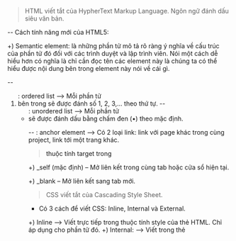 > HTML viết tắt của HypherText Markup Language. Ngôn ngữ đánh dấu siêu văn bản.

-- Cách tính năng mới của HTML5:

+) Semantic element: là những phần tử mô tả rõ ràng ý nghĩa về cấu trúc của phần tử đó đối
với các trình duyệt và lập trình viên. Nói một cách dễ hiểu hơn có nghĩa là chỉ cần đọc
tên các element này là chúng ta có thể hiểu được nội dung bên trong element này nói về cái gì.

-- <ol>: ordered list --> Mỗi phần tử <li> bên trong sẽ được đánh số 1, 2, 3,... theo thứ tự.
-- <ul>: unordered list --> Mỗi phần tử <li> sẽ được đánh dấu bằng chấm đen (•) theo mặc định.

-- <a>: anchor element --> Có 2 loại link: link với page khác trong cùng project, link tới một trang khác.

> thuộc tính target trong <a>

+) \_self (mặc định) – Mở liên kết trong cùng tab hoặc cửa sổ hiện tại.

+) \_blank – Mở liên kết sang tab mới.

> CSS viết tắt của Cascading Style Sheet.

- Có 3 cách để viết CSS: Inline, Internal và External.

+) Inline --> Viết trực tiếp trong thuộc tính style của thẻ HTML. Chỉ áp dụng cho phần tử đó.
+) Internal: --> Viết trong thẻ <style> bên trong <head>. Dùng khi chỉ cần CSS cho một trang duy nhất.
+) External: --> Viết trong file .css riêng, rồi liên kết bằng <link>. Giúp quản lý code tốt hơn, áp dụng
được cho nhiều trang.

> Table Element

- Ý nghĩa các thẻ:
  +) <table></table>: Xác định một bảng
  +) <thead></thead>: Phần đầu của bảng
  +) <tbody></tbody>: Phần thân của bảng
  +) <tr></tr> (table row): Xác định một hàng của bảng
  +) <th></th> (table header): Xác định tiêu đề của bảng
  +) <td></td> (table data): Xác định dữ liệu ô của bảng

- Thuộc tính:
  +) colspan: tạo ô mở rộng trên nhiều cột
  +) rowspan: tạo ô kéo dài trên nhiều hàng

> Block, Inline, Inline-Block

+) Block: Luôn luôn bắt đầu trên một dòng mới, chiếm 100% width của cha. Padding và Margin áp dụng cho 4 phía.
+) Inline: Chiếm đủ width của content, không set width và height được. Padding và Margin
không thể set theo chìu dọc. pseudo element là 1 inline element.
+) Inline-Block: Giống như Inline nhưng set được height và width. img là 1 inline-block element.

> FLEX BOX

- justify-content: trục chính

- align-items: trục phụ

- flex-grow: giá trị mặc định là 0, dùng để cho phép các phần tử giãn ra để chiếm các
  empty space còn lại. Nếu phần tử A có flex-grow: 1 còn phần tử B có flex-grow: 2 thì sẽ khoảng
  empty space mà B được chiếm sẽ gấp đôi A chứ không phải B sẽ bự gấp 2 lần A.

- flex-basis: giá trị mặc định là auto, đùng để set chiều rộng hoặc chiều cao của phần tử dựa vào
  flex-direction row hay column.

- flex-shrink: giá trị mặc định là 1, đùng để cho phép các phần tử tự động thu hẹp lại
  để phù hợp với flex container.

- flex: cả 3 properties flex-grow, flex-shrink và flex-basis đều dùng cho flex items con. Và flex
  là property shorthand của cả 3.

> GRID

- Căn chỉnh các tracks bên trong grid containers --> Dùng justify-content, align-content.

- Căn chỉnh các grid items bên trong các grid cells chứa nó --> Dùng justify-items, align-items.

- Căn chỉnh 1 grid item trong grid cell chứa nó --> Dùng align-self, justify-self.

- Muốn element bắt đầu ở dòng hoặc cột cụ thể nào đó trong lưới --> Dùng grid-column, grid-row.

> CSS SELECTOR

- [elementA] [elementB]: select tất cả elementB bên trong elementA.

- [classA][classB]: select phần tử có cả classA và classB đồng thời.

- [elementA] + [elementB]: select elementB đầu tiên bên trong elementA.

- id và class:

> ĐỘ ƯU TIÊN SELECTOR

- !important -> ID [#] -> Class [.] hoặc pseudo class [:] -> element -> universal [*].

+) Trong CSS, một id chỉ nên được sử dụng cho một phần tử duy nhất trong một file HTML.

> COLOR

- Mọi màu đều có thể tạo ra nhờ sự kết hợp giữa 3 màu Red, Green, Blue.

- RGB/RGBA: rgba(red, green, blue, alpha).
  +) red, green, blue: Giá trị màu (từ 0 đến 255).
  +) alpha: Độ trong suốt (từ 0 đến 1), trong đó

- HEXADECIMAL NOTATION: Trong CSS, màu sắc có thể được biểu diễn bằng hệ thập lục phân (hexadecimal notation)
  với ký hiệu #RRGGBB, trong đó:
  +) RR (Red) là giá trị màu đỏ (từ 00 đến FF).
  +) GG (Green) là giá trị màu xanh lá cây (từ 00 đến FF).
  +) BB (Blue) là giá trị màu xanh dương (từ 00 đến FF).

> CSS POSITION

- static: mặc định. absolute ko coi static là cha.

- relative: theo vị trí ban đầu của nó.

- absolute: theo vị trí của cha nó. absolute luôn đi tìm relative gần nhất. Một absolute element không
  chiếm diện tích trong dòng chảy bình thường của trang web.

- fixed: đi theo viewport.

- sticky: kết hợp giữa relative và fixed.

+) Có thể dùng left, right, top, bottom với bất kỳ phần tử nào có position khác static.

> BOX SHADOW

- box-shadow: none|h-offset v-offset blur spread color |inset|initial|inherit;

+) none: Giá trị default: là không có shadow

+) h-offset: Điều chỉnh khoảng cách shadow theo chiều ngang. Giá trị dương cho shadow đổ bóng về bên phải
(bóng hiển thị ở bên phải), giá trị âm đổ bóng về bên trái (bóng đổ về bên trái)

+) v-offset: Điều chỉnh khoảng cách shadow theo chiều dọc. Giá trị dương cho shadow đổ bóng xuống dưới
(bóng xuất hiện ở dưới hình), giá trị âm cho shadow đổ bóng lên phía trên (bóng xuất hiện phía trên hình)

+) blur - không bắt buộc: Độ 'blur' - độ mờ của bóng. Giá trị càng lớn thì bóng càng mờ đi. Giá trị càng
nhỏ càng 'solid'

+) spread - không bắt buộc: Độ phân tán của shadow. Giá trị dương sẽ làm shadow rộng ra, giá trị âm sẽ thu nhỏ
kích cỡ shadow

+) color: màu của shadow. Mặc định là màu font-color hiện tại

+) inset - không bắt buộc: thay đổi shadow ngoài thành shadow nằm trong hình
(giống như mình nhìn đèn trần thạch cao ấy 😃)

- text-shadow: offset-x | offset-y | blur-radius | color

> BOX MODEL

- Box Model là thứ mà browser dựa vào để tính toán một element rộng/cao bao nhiêu để render cho chính xác
  và đúng ý của developer.

- Kỹ thuật Box Model trong CSS bao gồm 4 phần quan trọng đó là:

+) Margin: Khoảng cách tính từ bên ngoài của phần tử.
+) Border: Đường viền của phần tử.
+) Padding: Khoảng cách tính từ bên trong của phần tử.
+) Content: Nội dung trong phần tử.

> % trong CSS

- Khi dùng % cho kích thước (width, height, top, left, right, bottom, padding, margin, v.v.), giá trị sẽ
  dựa vào phần tử cha gần nhất có thuộc tính liên quan.

- Khi % áp dụng cho thuộc tính liên quan đến chữ (line-height, font-size), nó sẽ dựa vào chính kích thước
  của phần tử đó.

> REM trong CSS

- REM trong CSS được viết gọn lại của root em. Nó có nghĩa là "The root element's font-size",
  hiểu đơn giản REM trong CSS sẽ được tính toán dựa trên font-size của html(root).

- Nếu chúng ta không set cho HTML root một giá trị font-size, giá trị mặc định của font-size khi đó sẽ là 16px.
  Do đó, khi phần tử sử dụng đơn vị REM, phần tử này sẽ tìm để phần tử root xem giá trị font-size là bao nhiêu
  để tính toán và set giá trị.

- Nên dùng % thay vì fixed pixel khi set font-size cho html element vì nếu người dùng thay đổi cài đặt mặc định
  trong trình duyệt (ví dụ: font-size mặc định là 18px thay vì 16px), thì layout vẫn co giãn theo đúng tỷ lệ.

> So sánh normalize và reset CSS

- reset CSS là set các giá trị như margin, padding, font-size về 0, Cũng list-style: none, ...
- normalize cũng như reset CSS nhưng không hoàn toàn loại bỏ các giá trị default mà thay vào đó chuẩn hóa
  lại các giá trị đó sao cho phù hợp với nhu cầu.
